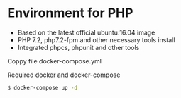# Environment for PHP

 * Based on the latest official ubuntu:16.04 image
 * PHP 7.2, php7.2-fpm and other necessary tools install
 * Integrated phpcs, phpunit and other tools

Coppy file docker-compose.yml

Required docker and docker-compose

```sh
$ docker-compose up -d
```
